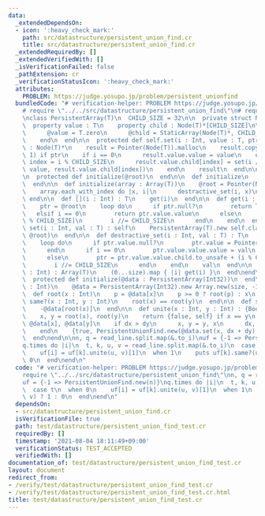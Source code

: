 ```yaml
---
data:
  _extendedDependsOn:
  - icon: ':heavy_check_mark:'
    path: src/datastructure/persistent_union_find.cr
    title: src/datastructure/persistent_union_find.cr
  _extendedRequiredBy: []
  _extendedVerifiedWith: []
  _isVerificationFailed: false
  _pathExtension: cr
  _verificationStatusIcon: ':heavy_check_mark:'
  attributes:
    PROBLEM: https://judge.yosupo.jp/problem/persistent_unionfind
  bundledCode: "# verification-helper: PROBLEM https://judge.yosupo.jp/problem/persistent_unionfind\n\
    # require \"../../src/datastructure/persistent_union_find\"\n# require \"./persistent_array\"\
    \nclass PersistentArray(T)\n  CHILD_SIZE = 32\n\n  private struct Node(T)\n  \
    \  property value : T\n    property child : Node(T)*[CHILD_SIZE]\n\n    def initialize\n\
    \      @value = T.zero\n      @child = StaticArray(Node(T)*, CHILD_SIZE).new(Pointer(Node(T)).null)\n\
    \    end\n  end\n\n  protected def self.set(i : Int, value : T, ptr : Node(T)*)\
    \ : Node(T)*\n    result = Pointer(Node(T)).malloc\n    result.copy_from(ptr,\
    \ 1) if ptr\n    if i == 0\n      result.value.value = value\n    else\n     \
    \ index = i % CHILD_SIZE\n      result.value.child[index] = set(i // CHILD_SIZE,\
    \ value, result.value.child[index])\n    end\n    result\n  end\n\n  @root : Node(T)*\n\
    \n  protected def initialize(@root)\n  end\n\n  def initialize\n    @root = Pointer(Node(T)).null\n\
    \  end\n\n  def initialize(array : Array(T))\n    @root = Pointer(Node(T)).null\n\
    \    array.each_with_index do |x, i|\n      destractive_set(i, x)\n    end\n \
    \ end\n\n  def [](i : Int) : T\n    get(i)\n  end\n\n  def get(i : Int) : T\n\
    \    ptr = @root\n    loop do\n      if ptr.null?\n        return T.zero\n   \
    \   elsif i == 0\n        return ptr.value.value\n      else\n        ptr = ptr.value.child[i\
    \ % CHILD_SIZE]\n        i //= CHILD_SIZE\n      end\n    end\n  end\n\n  def\
    \ set(i : Int, val : T) : self\n    PersistentArray(T).new self.class.set(i, val,\
    \ @root)\n  end\n\n  def destractive_set(i : Int, val : T) : T\n    ptr = pointerof(@root)\n\
    \    loop do\n      if ptr.value.null?\n        ptr.value = Pointer(Node(T)).malloc\n\
    \      end\n      if i == 0\n        ptr.value.value.value = val\n        break\n\
    \      else\n        ptr = ptr.value.value.child.to_unsafe + (i % CHILD_SIZE)\n\
    \        i //= CHILD_SIZE\n      end\n    end\n    val\n  end\n\n  def to_a(size\
    \ : Int) : Array(T)\n    (0...size).map { |i| get(i) }\n  end\nend\n\nclass PersistentUnionFind\n\
    \  protected def initialize(@data : PersistentArray(Int32))\n  end\n\n  def initialize(size\
    \ : Int)\n    @data = PersistentArray(Int32).new Array.new(size, -1)\n  end\n\n\
    \  def root(x : Int)\n    p = @data[x]\n    p >= 0 ? root(p) : x\n  end\n\n  def\
    \ same?(x : Int, y : Int)\n    root(x) == root(y)\n  end\n\n  def size(x : Int)\n\
    \    -@data[root(x)]\n  end\n\n  def unite(x : Int, y : Int) : {Bool, PersistentUnionFind}\n\
    \    x, y = root(x), root(y)\n    return {false, self} if x == y\n    dx, dy =\
    \ @data[x], @data[y]\n    if dx > dy\n      x, y = y, x\n      dx, dy = dy, dx\n\
    \    end\n    {true, PersistentUnionFind.new(@data.set(x, dx + dy).set(y, x))}\n\
    \  end\nend\n\nn, q = read_line.split.map(&.to_i)\nuf = {-1 => PersistentUnionFind.new(n)}\n\
    q.times do |i|\n  t, k, u, v = read_line.split.map(&.to_i)\n  case t\n  when 0\n\
    \    uf[i] = uf[k].unite(u, v)[1]\n  when 1\n    puts uf[k].same?(u, v) ? 1 :\
    \ 0\n  end\nend\n"
  code: "# verification-helper: PROBLEM https://judge.yosupo.jp/problem/persistent_unionfind\n\
    require \"../../src/datastructure/persistent_union_find\"\nn, q = read_line.split.map(&.to_i)\n\
    uf = {-1 => PersistentUnionFind.new(n)}\nq.times do |i|\n  t, k, u, v = read_line.split.map(&.to_i)\n\
    \  case t\n  when 0\n    uf[i] = uf[k].unite(u, v)[1]\n  when 1\n    puts uf[k].same?(u,\
    \ v) ? 1 : 0\n  end\nend\n"
  dependsOn:
  - src/datastructure/persistent_union_find.cr
  isVerificationFile: true
  path: test/datastructure/persistent_union_find_test.cr
  requiredBy: []
  timestamp: '2021-08-04 18:11:49+09:00'
  verificationStatus: TEST_ACCEPTED
  verifiedWith: []
documentation_of: test/datastructure/persistent_union_find_test.cr
layout: document
redirect_from:
- /verify/test/datastructure/persistent_union_find_test.cr
- /verify/test/datastructure/persistent_union_find_test.cr.html
title: test/datastructure/persistent_union_find_test.cr
---
```

